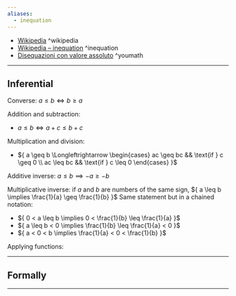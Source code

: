```yaml
---
aliases:
  - inequation
---
```



- [Wikipedia](https://en.wikipedia.org/wiki/Inequality_(mathematics)) ^wikipedia
- [Wikipedia – inequation](https://en.wikipedia.org/wiki/Inequation) ^inequation
- [Disequazioni con valore assoluto](https://www.youmath.it/lezioni/algebra-elementare/disequazioni/422-disequazioni-con-valori-assoluti.html) ^youmath

---

## Inferential

Converse:
${ a \leq b \Longleftrightarrow b\geq a }$

Addition and subtraction:
- ${ a \leq b \Longleftrightarrow a + c \leq b +c}$


Multiplication and division:
- ${ a \geq b \Longleftrightarrow \begin{cases} ac \geq bc && \text{if } c \geq 0 \\ ac \leq bc && \text{if } c \leq 0 \end{cases} }$

Additive inverse:
${ a \leq b \implies -a \geq -b }$

Multiplicative inverse:
if ${ a }$ and ${ b }$ are numbers of the same sign,
${ a \leq b \implies \frac{1}{a} \geq \frac{1}{b} }$
Same statement but in a chained notation:
- ${ 0 < a \leq b \implies 0 < \frac{1}{b} \leq \frac{1}{a} }$
- ${ a \leq b < 0 \implies \frac{1}{b} \leq \frac{1}{a} < 0 }$
- ${ a < 0 < b \implies \frac{1}{a} < 0 < \frac{1}{b} }$

Applying functions:

---

## Formally

---
